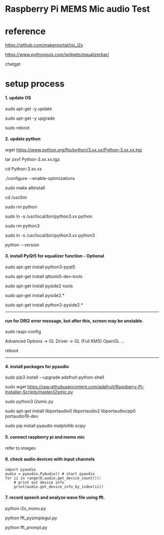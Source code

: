 # Raspberry Pi MEMS Mic audio Test
# reference 
https://github.com/makerportal/rpi_i2s

https://www.pythonguis.com/widgets/equalizerbar/

chatgpt


# setup process
#### 1. update OS

sudo apt-get -y update

sudo apt-get -y upgrade

sudo reboot

#### 2. update python

wget https://www.python.org/ftp/python/3.xx.xx/Python-3.xx.xx.tgz

tar zxvf Python-3.xx.xx.tgz

cd Python-3.xx.xx

./configure --enable-optimizations

sudo make altinstall

cd /usr/bin

sudo rm python

sudo ln -s /usr/local/bin/python3.xx python

sudo rm python3

sudo ln -s /usr/local/bin/python3.xx python3

python --version



#### 3. install PyQt5 for equalizer function - Optional

sudo apt-get install python3-pyqt5

sudo apt-get install qttools5-dev-tools

sudo apt-get install pyside2-tools

sudo apt-get install pyside2.*

sudo apt-get install python3-pyside2.*

---
#### run for DRI2 error message, but after this, screen may be unstable. 
sudo raspi-config

Advanced Options -> GL Driver -> GL (Full KMS) OpenGL ...

reboot

---


#### 4. install packages for pyaudio 

sudo pip3 install --upgrade adafruit-python-shell</br>

sudo wget https://raw.githubusercontent.com/adafruit/Raspberry-Pi-Installer-Scripts/master/i2smic.py</br>

sudo python3 i2smic.py</br>

sudo apt-get install libportaudio0 libportaudio2 libportaudiocpp0 portaudio19-dev</br>

sudo pip install pyaudio matplotlib scipy</br>

#### 5. connect raspberry pi and mems mic

refer to images

#### 6. check audio devices with input channels

    import pyaudio
    audio = pyaudio.PyAudio() # start pyaudio
    for ii in range(0,audio.get_device_count()):
        # print out device info
        print(audio.get_device_info_by_index(ii))

#### 7. record speech and analyze wave file using fft.
python i2s_mono.py

python fft_pysimplegui.py

python fft_prompt.py

